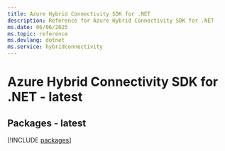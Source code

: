 ```yaml
---
title: Azure Hybrid Connectivity SDK for .NET
description: Reference for Azure Hybrid Connectivity SDK for .NET
ms.date: 06/06/2025
ms.topic: reference
ms.devlang: dotnet
ms.service: hybridconnectivity
---
```

# Azure Hybrid Connectivity SDK for .NET - latest
## Packages - latest
[!INCLUDE [packages](hybrid-connectivity-index.md)]
